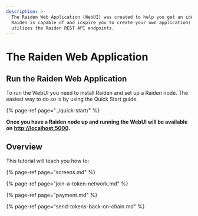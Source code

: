 ```yaml
---
description: >-
  The Raiden Web Application (WebUI) was created to help you get an idea of what
  Raiden is capable of and inspire you to create your own applications that
  utilizes the Raiden REST API endpoints.
---
```


# The Raiden Web Application

## Run the Raiden Web Application

To run the WebUI you need to install Raiden and set up a Raiden node. The easiest way to do so is by using the Quick Start guide.

{% page-ref page="../quick-start/" %}

**Once you have a Raiden node up and running the WebUI will be available on** [**http://localhost:5000**](http://localhost:5001/)**.**

## Overview

This tutorial will teach you how to:

{% page-ref page="screens.md" %}

{% page-ref page="join-a-token-network.md" %}

{% page-ref page="payment.md" %}

{% page-ref page="send-tokens-back-on-chain.md" %}

